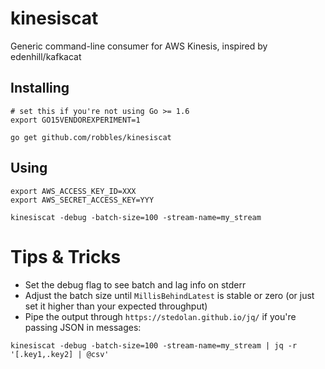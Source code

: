 # kinesiscat
Generic command-line consumer for AWS Kinesis, inspired by edenhill/kafkacat

## Installing

```
# set this if you're not using Go >= 1.6
export GO15VENDOREXPERIMENT=1

go get github.com/robbles/kinesiscat
```

## Using

```
export AWS_ACCESS_KEY_ID=XXX
export AWS_SECRET_ACCESS_KEY=YYY

kinesiscat -debug -batch-size=100 -stream-name=my_stream
```

# Tips & Tricks

- Set the debug flag to see batch and lag info on stderr
- Adjust the batch size until `MillisBehindLatest` is stable or zero (or just set it higher than your expected throughput)
- Pipe the output through `https://stedolan.github.io/jq/` if you're passing JSON in messages:

```
kinesiscat -debug -batch-size=100 -stream-name=my_stream | jq -r '[.key1,.key2] | @csv'
```
